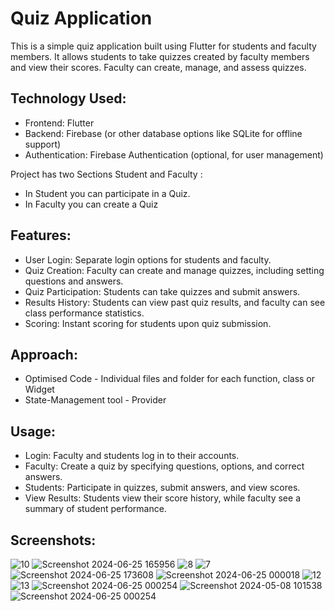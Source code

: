 # Quiz Application
This is a simple quiz application built using Flutter for students and faculty members. It allows students to take quizzes created by faculty members and view their scores. Faculty can create, manage, and assess quizzes.

## Technology Used:
- Frontend: Flutter
- Backend: Firebase (or other database options like SQLite for offline support)
- Authentication: Firebase Authentication (optional, for user management)

Project has two Sections Student and Faculty :
- In Student you can participate in a Quiz.
- In Faculty you can create a Quiz
## Features:
- User Login: Separate login options for students and faculty.
- Quiz Creation: Faculty can create and manage quizzes, including setting questions and answers.
- Quiz Participation: Students can take quizzes and submit answers.
- Results History: Students can view past quiz results, and faculty can see class performance statistics.
- Scoring: Instant scoring for students upon quiz submission.

## Approach:

- Optimised Code - Individual files and folder for each function, class or Widget
- State-Management tool - Provider
## Usage:
- Login: Faculty and students log in to their accounts.
- Faculty: Create a quiz by specifying questions, options, and correct answers.
- Students: Participate in quizzes, submit answers, and view scores.
- View Results: Students view their score history, while faculty see a summary of student performance.

## Screenshots:
![10](https://github.com/user-attachments/assets/eb27d09e-b470-4d11-9384-11d80f20feb7)
![Screenshot 2024-06-25 165956](https://github.com/user-attachments/assets/40328bf5-05f2-4eef-90a4-223b405a7b1d)
![8](https://github.com/user-attachments/assets/dc2182fa-9d4a-43d7-8e23-e401ea4c6a22)
![7](https://github.com/user-attachments/assets/d109e572-9043-44ef-9f99-7d9dda257a8d)
![Screenshot 2024-06-25 173608](https://github.com/user-attachments/assets/da36e291-a803-443b-9fef-7bf96c1495e6)
![Screenshot 2024-06-25 000018](https://github.com/user-attachments/assets/18123483-3afd-4c42-a435-22d2bbbe0d60)
![12](https://github.com/user-attachments/assets/1d9c2228-a28f-451d-a27b-6d00371b73ee)
![13](https://github.com/user-attachments/assets/ca0bfcde-a92b-4527-b25f-d08319b77372)
![Screenshot 2024-06-25 000254](https://github.com/user-attachments/assets/9ccb2a85-2a65-4481-9a16-1de1073b0d64)
![Screenshot 2024-05-08 101538](https://github.com/user-attachments/assets/0446669e-f504-4dd4-89e6-941d7b1aa8e6)
![Screenshot 2024-06-25 000254](https://github.com/user-attachments/assets/bf0f5a6d-7455-4473-bfc7-33178c4a30a8)


